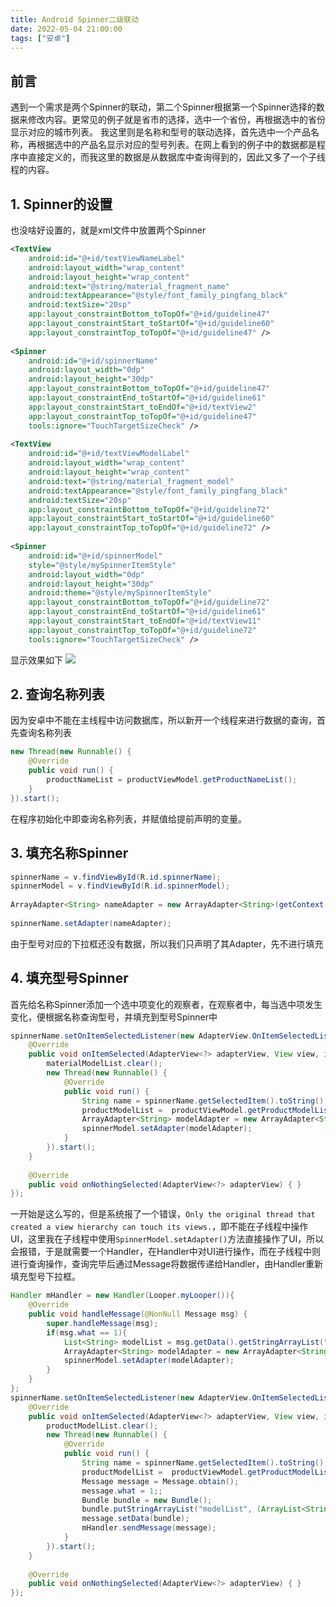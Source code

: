 ```yaml
---
title: Android Spinner二级联动
date: 2022-05-04 21:00:00
tags: ["安卓"]
---
```

## 前言
遇到一个需求是两个Spinner的联动，第二个Spinner根据第一个Spinner选择的数据来修改内容。更常见的例子就是省市的选择，选中一个省份，再根据选中的省份显示对应的城市列表。
我这里则是名称和型号的联动选择，首先选中一个产品名称，再根据选中的产品名显示对应的型号列表。在网上看到的例子中的数据都是程序中直接定义的，而我这里的数据是从数据库中查询得到的，因此又多了一个子线程的内容。

## 1. Spinner的设置
也没啥好设置的，就是xml文件中放置两个Spinner
```xml
<TextView  
    android:id="@+id/textViewNameLabel"  
    android:layout_width="wrap_content"  
    android:layout_height="wrap_content"  
    android:text="@string/material_fragment_name"  
    android:textAppearance="@style/font_family_pingfang_black"  
    android:textSize="20sp"  
    app:layout_constraintBottom_toTopOf="@+id/guideline47"  
    app:layout_constraintStart_toStartOf="@+id/guideline60"  
    app:layout_constraintTop_toTopOf="@+id/guideline47" />  
  
<Spinner  
    android:id="@+id/spinnerName"  
    android:layout_width="0dp"  
    android:layout_height="30dp"  
    app:layout_constraintBottom_toTopOf="@+id/guideline47"  
    app:layout_constraintEnd_toStartOf="@+id/guideline61"  
    app:layout_constraintStart_toEndOf="@+id/textView2"  
    app:layout_constraintTop_toTopOf="@+id/guideline47"  
    tools:ignore="TouchTargetSizeCheck" />  
  
<TextView  
    android:id="@+id/textViewModelLabel"  
    android:layout_width="wrap_content"  
    android:layout_height="wrap_content"  
    android:text="@string/material_fragment_model"  
    android:textAppearance="@style/font_family_pingfang_black"  
    android:textSize="20sp"  
    app:layout_constraintBottom_toTopOf="@+id/guideline72"  
    app:layout_constraintStart_toStartOf="@+id/guideline60"  
    app:layout_constraintTop_toTopOf="@+id/guideline72" />  
  
<Spinner  
    android:id="@+id/spinnerModel"  
    style="@style/mySpinnerItemStyle"  
    android:layout_width="0dp"  
    android:layout_height="30dp"  
    android:theme="@style/mySpinnerItemStyle"  
    app:layout_constraintBottom_toTopOf="@+id/guideline72"  
    app:layout_constraintEnd_toStartOf="@+id/guideline61"  
    app:layout_constraintStart_toEndOf="@+id/textView11"  
    app:layout_constraintTop_toTopOf="@+id/guideline72"  
    tools:ignore="TouchTargetSizeCheck" />
```
显示效果如下
![](https://images.starnight.top/img/20220505121353.png)

## 2. 查询名称列表
因为安卓中不能在主线程中访问数据库，所以新开一个线程来进行数据的查询，首先查询名称列表
```java
new Thread(new Runnable() {  
    @Override  
    public void run() {  
        productNameList = productViewModel.getProductNameList();  
    }  
}).start();
```
在程序初始化中即查询名称列表，并赋值给提前声明的变量。

## 3. 填充名称Spinner
```java
spinnerName = v.findViewById(R.id.spinnerName);  
spinnerModel = v.findViewById(R.id.spinnerModel);  
  
ArrayAdapter<String> nameAdapter = new ArrayAdapter<String>(getContext(), com.lihang.R.layout.support_simple_spinner_dropdown_item,productNameList);  
  
spinnerName.setAdapter(nameAdapter);  
```
由于型号对应的下拉框还没有数据，所以我们只声明了其Adapter，先不进行填充

## 4. 填充型号Spinner
首先给名称Spinner添加一个选中项变化的观察者，在观察者中，每当选中项发生变化，便根据名称查询型号，并填充到型号Spinner中
```java
spinnerName.setOnItemSelectedListener(new AdapterView.OnItemSelectedListener() {  
    @Override  
    public void onItemSelected(AdapterView<?> adapterView, View view, int i, long l) {  
        materialModelList.clear();  
        new Thread(new Runnable() {  
            @Override  
            public void run() {  
                String name = spinnerName.getSelectedItem().toString();  
				productModelList =  productViewModel.getProductModelListByName(name);
                ArrayAdapter<String> modelAdapter = new ArrayAdapter<String>(getContext(), com.lihang.R.layout.support_simple_spinner_dropdown_item,modelList);  
				spinnerModel.setAdapter(modelAdapter);
            }  
        }).start();  
    }  
  
    @Override  
    public void onNothingSelected(AdapterView<?> adapterView) { }  
});
```
一开始是这么写的，但是系统报了一个错误，`Only the original thread that created a view hierarchy can touch its views.`，即不能在子线程中操作UI，这里我在子线程中使用`SpinnerModel.setAdapter()`方法直接操作了UI，所以会报错，于是就需要一个Handler，在Handler中对UI进行操作，而在子线程中则进行查询操作，查询完毕后通过Message将数据传递给Handler，由Handler重新填充型号下拉框。
```java
Handler mHandler = new Handler(Looper.myLooper()){  
    @Override  
    public void handleMessage(@NonNull Message msg) {  
        super.handleMessage(msg);  
        if(msg.what == 1){  
            List<String> modelList = msg.getData().getStringArrayList("modelList");  
            ArrayAdapter<String> modelAdapter = new ArrayAdapter<String>(getContext(), com.lihang.R.layout.support_simple_spinner_dropdown_item,modelList);  
            spinnerModel.setAdapter(modelAdapter);  
        }  
    }  
};  
spinnerName.setOnItemSelectedListener(new AdapterView.OnItemSelectedListener() {  
    @Override  
    public void onItemSelected(AdapterView<?> adapterView, View view, int i, long l) {  
        productModelList.clear();  
        new Thread(new Runnable() {  
            @Override  
            public void run() {  
                String name = spinnerName.getSelectedItem().toString();  
                productModelList =  productViewModel.getProductModelListByName(name);  
                Message message = Message.obtain();  
                message.what = 1;;  
                Bundle bundle = new Bundle();  
                bundle.putStringArrayList("modelList", (ArrayList<String>) productModelList);  
                message.setData(bundle);  
                mHandler.sendMessage(message);  
            }  
        }).start();  
    }  
  
    @Override  
    public void onNothingSelected(AdapterView<?> adapterView) { }  
});
```